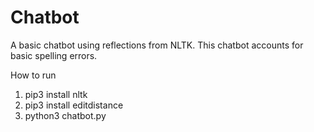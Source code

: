 # Chatbot

A basic chatbot using reflections from NLTK. This chatbot accounts for basic spelling errors.

How to run
1. pip3 install nltk
2. pip3 install editdistance
3. python3 chatbot.py